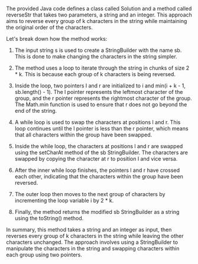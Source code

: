The provided Java code defines a class called Solution and a method called reverseStr that takes two parameters, a string and an integer. This approach aims to reverse every group of k characters in the string while maintaining the original order of the characters.

Let's break down how the method works:

1. The input string s is used to create a StringBuilder with the name sb. This is done to make changing the characters in the string simpler.

2. The method uses a loop to iterate through the string in chunks of size 2 * k. This is because each group of k characters is being reversed.

3. Inside the loop, two pointers l and r are initialized to i and min(i + k - 1, sb.length() - 1). The l pointer represents the leftmost character of the group, and 	the r pointer represents the rightmost character of the group. The Math.min function is used to ensure that r does not go beyond the end of the string.

4. A while loop is used to swap the characters at positions l and r. This loop continues until the l pointer is less than the r pointer, which means that all 		characters within the group have been swapped.

5. Inside the while loop, the characters at positions l and r are swapped using the setCharAt method of the sb StringBuilder. The characters are swapped by copying 	the character at r to position l and vice versa.

6. After the inner while loop finishes, the pointers l and r have crossed each other, indicating that the characters within the group have been reversed.

7. The outer loop then moves to the next group of characters by incrementing the loop variable i by 2 * k.

8. Finally, the method returns the modified sb StringBuilder as a string using the toString() method.


In summary, this method takes a string and an integer as input, then reverses every group of k characters in the string while leaving the other characters unchanged. The approach involves using a StringBuilder to manipulate the characters in the string and swapping characters within each group using two pointers.
